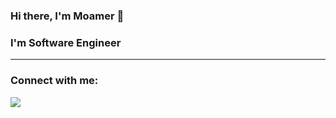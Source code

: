 ### Hi there, I'm Moamer 👋

### I'm Software Engineer
* * *
### Connect with me:
<a target="_blank" href="https://www.linkedin.com/in/moamer-jusupovic-5420b2130/"><img src="https://img.shields.io/badge/LinkedIn-0077B5?style=for-the-badge&logo=linkedin&logoColor=white"></a>


<!--
**Strayko/Strayko** is a ✨ _special_ ✨ repository because its `README.md` (this file) appears on your GitHub profile.

Here are some ideas to get you started:

- 🔭 I’m currently working on ...
- 🌱 I’m currently learning ...
- 👯 I’m looking to collaborate on ...
- 🤔 I’m looking for help with ...
- 💬 Ask me about ...
- 📫 How to reach me: ...
- 😄 Pronouns: ...
- ⚡ Fun fact: ...
-->
